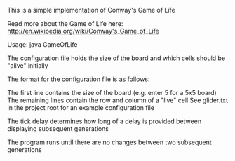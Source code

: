 This is a simple implementation of Conway's Game of Life

Read more about the Game of Life here: http://en.wikipedia.org/wiki/Conway's_Game_of_Life

Usage: java GameOfLife <configuration file> <tick delay in milliseconds>

The configuration file holds the size of the board and which cells should be "alive" initially

The format for the configuration file is as follows:

The first line contains the size of the board (e.g. enter 5 for a 5x5 board)
The remaining lines contain the row and column of a "live" cell
See glider.txt in the project root for an example configuration file

The tick delay determines how long of a delay is provided between displaying subsequent generations

The program runs until there are no changes between two subsequent generations
